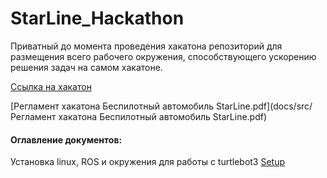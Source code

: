 # StarLine_Hackathon
Приватный до момента проведения хакатона  репозиторий для размещения всего рабочего окружения, способствующего ускорению решения задач на самом хакатоне.

[Ссылка на хакатон](https://robofinist.ru/event/info/short/id/339)

[Регламент хакатона Беспилотный автомобиль StarLine.pdf](docs/src/Регламент хакатона Беспилотный автомобиль StarLine.pdf) 

#### Оглавление документов:

Установка linux, ROS и окружения для работы с turtlebot3 [Setup](./docs/Setup.md)

